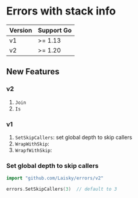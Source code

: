 # Errors with stack info

| Version | Support Go |
| ------- | ---------- |
| v1      | >= 1.13    |
| v2      | >= 1.20    |

## New Features

### v2

1. `Join`
2. `Is`

### v1

1. `SetSkipCallers`: set global depth to skip callers
2. `WrapWithSkip`:
3. `WrapfWithSkip`:


### Set global depth to skip callers

```go
import "github.com/Laisky/errors/v2"

errors.SetSkipCallers(3)  // default to 3
```
